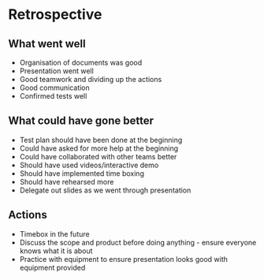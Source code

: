 # Retrospective

## What went well

* Organisation of documents was good
* Presentation went well
* Good teamwork and dividing up the actions
* Good communication
* Confirmed tests well

## What could have gone better

* Test plan should have been done at the beginning
* Could have asked for more help at the beginning
* Could have collaborated with other teams better
* Should have used videos/interactive demo
* Should have implemented time boxing
* Should have rehearsed more
* Delegate out slides as we went through presentation

## Actions

* Timebox in the future
* Discuss the scope and product before doing anything - ensure everyone knows what it is about
* Practice with equipment to ensure presentation looks good with equipment provided
